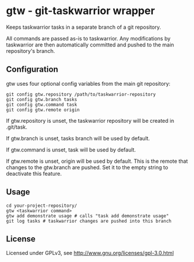 gtw - git-taskwarrior wrapper
=============================

Keeps taskwarrior tasks in a separate branch of a git repository.

All commands are passed as-is to taskwarrior. Any modifications by taskwarrior
are then automatically committed and pushed to the main repository's branch.

Configuration
-------------

gtw uses four optional config variables from the main git repository:

    git config gtw.repository /path/to/taskwarrior-repository
    git config gtw.branch tasks
    git config gtw.command task
    git config gtw.remote origin

If gtw.repository is unset, the taskwarrior repository will be created in .git/task.

If gtw.branch is unset, tasks branch will be used by default.

If gtw.command is unset, task will be used by default.

If gtw.remote is unset, origin will be used by default. This is the remote that
changes to the gtw.branch are pushed. Set it to the empty string to deactivate
this feature.

Usage
-----

    cd your-project-repository/
    gtw <taskwarrior command>
    gtw add demonstrate usage # calls "task add demonstrate usage"
    git log tasks # taskwarrior changes are pushed into this branch

License
-------

Licensed under GPLv3, see http://www.gnu.org/licenses/gpl-3.0.html
